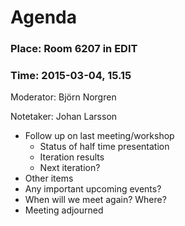 # Agenda

### Place: Room 6207 in EDIT
### Time: 2015-03-04, 15.15

Moderator: Björn Norgren

Notetaker: Johan Larsson

- Follow up on last meeting/workshop
  - Status of half time presentation
  - Iteration results
  - Next iteration?
- Other items
- Any important upcoming events?
- When will we meet again? Where?
- Meeting adjourned
